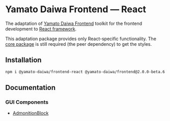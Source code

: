 # Yamato Daiwa Frontend — React

The adaptation of [Yamato Daiwa Frontend](https://www.npmjs.com/package/@yamato-daiwa/frontend) toolkit for the frontend
  development to [React framework](https://react.dev/).

This adaptation package provides only React-specific functionality.
The [core package](https://www.npmjs.com/package/@yamato-daiwa/frontend) is still required (the peer dependency) to
get the styles.


## Installation

```bash
npm i @yamato-daiwa/frontend-react @yamato-daiwa/frontend@2.0.0-beta.6
```


## Documentation
### GUI Components

+ [AdmonitionBlock](https://frontend.yamato-daiwa.com/AdaptationsToJavaScriptFrameworks/React/GUI_Components/Children/AdmonitionBlock/AdmonitionBlock-React.english.html)

